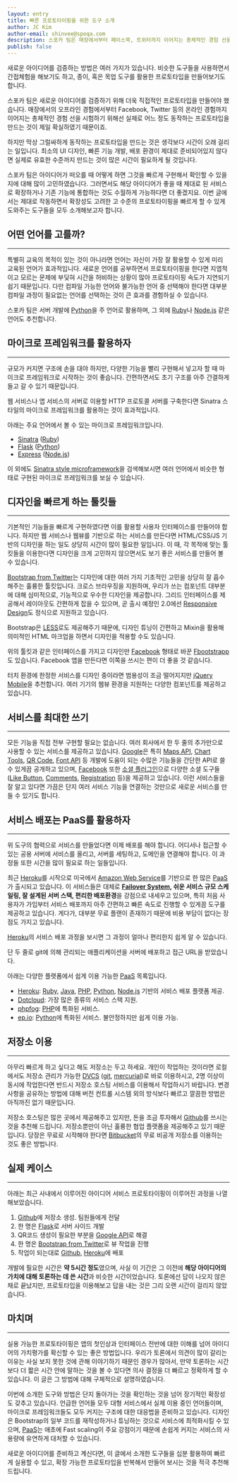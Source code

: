 ```yaml
---
layout: entry
title: 빠른 프로토타이핑을 위한 도구 소개
author: JC Kim
author-email: shinvee@spoqa.com
description: 스포카 팀은 매장에서부터 페이스북, 트위터까지 이어지는 총체적인 경험 선을 시험하기 위해 프로토타이핑에 많은 고민을 하였습니다. 이번 글에선 프로토타이핑을 빠르게 할 수 있게 도와주는 도구들을 소개합니다. 
publish: false
---
```



새로운 아이디어를 검증하는 방법은 여러 가지가 있습니다. 비슷한 도구들을 사용하면서 간접체험을 해보기도 하고, 종이, 혹은 목업 도구를 활용한 프로토타입을 만들어보기도 합니다.

스포카 팀은 새로운 아이디어를 검증하기 위해 더욱 직접적인 프로토타입을 만들어야 했습니다. 매장에서의 오프라인 경험에서부터 Facebook, Twitter 등의 온라인 경험까지 이어지는 총체적인 경험 선을 시험하기 위해선 실제로 어느 정도 동작하는 프로토타입을 만드는 것이 제일 확실하였기 때문이죠.

하지만 막상 그럴싸하게 동작하는 프로토타입을 만드는 것은 생각보다 시간이 오래 걸리는 일입니다. 최소의 UI 디자인, 빠른 기능 개발, 배포 환경이 제대로 준비되어있지 않다면 실제로 유효한 수준까지 만드는 것이 많은 시간이 필요하게 될 것입니다.

스포카 팀은 아이디어가 떠오를 때 어떻게 하면 그것을 빠르게 구현해서 확인할 수 있을지에 대해 많이 고민하였습니다. 그러면서도 해당 아이디어가 좋을 때 제대로 된 서비스로 확장하거나 기존 기능에 통합하는 것도 수월하게 가능하다면 더 좋겠지요. 이번 글에서는 제대로 작동하면서 확장성도 고려한 고 수준의 프로토타이핑을 빠르게 할 수 있게 도와주는 도구들을 모두 소개해보고자 합니다.

## 어떤 언어를 고를까?
---

특별히 교육의 목적이 있는 것이 아니라면 언어는 자신이 가장 잘 활용할 수 있게 미리 교육된 언어가 효과적입니다. 새로운 언어를 공부하면서 프로토타이핑을 한다면 지엽적이고 모르는 문제에 부딪혀 시간을 허비하는 상황이 많아 프로토타이핑 속도가 지연되기 쉽기 때문입니다. 다만 컴파일 가능한 언어와 불가능한 언어 중 선택해야 한다면 대부분 컴파일 과정이 필요없는 언어를 선택하는 것이 큰 효과를 경험하실 수 있습니다.

스포카 팀은 서버 개발에 [Python]을 주 언어로 활용하며, 그 외에 [Ruby]나 [Node.js] 같은 언어도 추천합니다.

## 마이크로 프레임워크를 활용하자
---
규모가 커지면 구조에 손을 대야 하지만, 다양한 기능을 빨리 구현해서 넣고자 할 때 마이크로 프레임워크로 시작하는 것이 좋습니다. 간편하면서도 초기 구조를 아주 간결하게 들고 갈 수 있기 때문입니다.

웹 서비스나 앱 서비스의 서버로 이용할 HTTP 프로토콜 서버를 구축한다면 Sinatra 스타일의 마이크로 프레임워크를 활용하는 것이 효과적입니다. 

<script src="https://gist.github.com/1694116.js?file=gistfile1.txt"> </script>

아래는 주요 언어에서 볼 수 있는 마이크로 프레임워크입니다.

 - [Sinatra](http://www.sinatrarb.com/) ([Ruby])
 - [Flask](http://flask.pocoo.org/) ([Python])
 - [Express](http://expressjs.com/) ([Node.js])

이 외에도 [Sinatra style microframework](http://bit.ly/ynbOfn)을 검색해보시면 여러 언어에서 비슷한 형태로 구현된 마이크로 프레임워크를 보실 수 있습니다.


## 디자인을 빠르게 하는 툴킷들
---
기본적인 기능들을 빠르게 구현하였다면 이를 활용할 사용자 인터페이스를 만들어야 합니다. 하지만 웹 서비스나 웹뷰를 기반으로 하는 서비스를 만든다면 HTML/CSS/JS 기반의 디자인을 하는 일도 상당히 시간이 많이 필요한 일입니다. 이 때, 각 목적에 맞는 툴킷들을 이용한다면 디자인을 크게 고민하지 않으면서도 보기 좋은 서비스를 만들어 볼 수 있습니다.

[Bootstrap from Twitter]는 디자인에 대한 여러 가지 기초적인 고민을 상당히 잘 흡수해주는 훌륭한 툴킷입니다. 크로스 브라우징을 지원하며, 우리가 쓰는 컴포넌트 대부분에 대해 심미적으로, 기능적으로 우수한 디자인을 제공합니다. 그리드 인터페이스를 제공해서 레이아웃도 간편하게 잡을 수 있으며, 곧 출시 예정인 2.0에선 [Responsive Design]도 정식으로 지원하고 있습니다. 

Bootstrap은 [LESS]로도 제공해주기 때문에, 디자인 튜닝이 간편하고 Mixin을 활용해 의미적인 HTML 마크업을 하면서 디자인을 적용할 수도 있습니다.

위의 툴킷과 같은 인터페이스를 가지고 디자인만 [Facebook] 형태로 바꾼 [Fbootstrapp]도 있습니다. Facebook 앱을 만든다면 이쪽을 쓰시는 편이 더 좋을 것 같습니다.

터치 환경에 한정한 서비스를 디자인 중이라면 범용성이 조금 떨어지지만 [jQuery Mobile]을 추천합니다. 여러 기기의 웹뷰 환경을 지원하는 다양한 컴포넌트를 제공하고 있습니다.

## 서비스를 최대한 쓰기
---
모든 기능을 직접 전부 구현할 필요는 없습니다. 여러 회사에서 한 두 줄의 추가만으로 사용할 수 있는 서비스를 제공하고 있습니다. [Google]은 특히 [Maps API](http://code.google.com/intl/ko/apis/maps/index.html), [Chart Tools](http://code.google.com/intl/ko/apis/chart/), [QR Code][Google Infographics], [Font API](https://developers.google.com/webfonts/) 등 개발에 도움이 되는 수많은 기능들을 간단한 API로 쓸 수 있게끔 공개하고 있으며, [Facebook] 또한 [소셜 플러그인](https://developers.facebook.com/docs/plugins/)으로 다양한 소셜 도구들([Like Button](https://developers.facebook.com/docs/reference/plugins/like), [Comments](https://developers.facebook.com/docs/reference/plugins/comments), [Registration](https://developers.facebook.com/docs/plugins/registration/) 등)을 제공하고 있습니다. 이런 서비스들을 잘 알고 있다면 가끔은 단지 여러 서비스 기능을 연결하는 것만으로 새로운 서비스를 만들 수 있기도 합니다.


## 서비스 배포는 PaaS를 활용하자
---
위 도구의 협력으로 서비스를 만들었다면 이제 배포를 해야 합니다. 어디서나 접근할 수 있는 공용 서버에 서비스를 올리고, 서버를 세팅하고, 도메인을 연결해야 합니다. 이 과정들 또한 시간을 많이 필요로 하는 일들입니다.

최근 [Heroku]를 시작으로 미국에서 [Amazon Web Service]를 기반으로 한 많은 [PaaS]가 출시되고 있습니다. 이 서비스들은 대체로 **[Failover System], 쉬운 서비스 규모 스케일링, 잘 설계된 서버 스택, 편리한 배포환경**을 강점으로 내세우고 있으며, 특히 처음 사용자가 가입부터 서비스 배포까지 아주 간편하고 빠른 속도로 진행할 수 있게끔 도구를 제공하고 있습니다. 게다가, 대부분 무료 플랜이 존재하기 때문에 비용 부담이 없다는 장점도 가지고 있습니다.

[Heroku]의 서비스 배포 과정을 보시면 그 과정이 얼마나 편리한지 쉽게 알 수 있습니다.

<script src="https://gist.github.com/1694125.js?file=gistfile1.sh"> </script>

단 두 줄로 git에 의해 관리되는 애플리케이션을 서버에 배포하고 접근 URL을 받았습니다.

아래는 다양한 플랫폼에서 쉽게 이용 가능한 [PaaS] 목록입니다.

  - [Heroku]: [Ruby], [Java], [PHP], [Python], [Node.js] 기반의 서비스 배포 플랫폼 제공.
  - [Dotcloud]: 가장 많은 종류의 서비스 스택 지원.
  - [phpfog]: [PHP]에 특화된 서비스.
  - [ep.io]: [Python]에 특화된 서비스. 불안정하지만 쉽게 이용 가능.

## 저장소 이용
---
아무리 빠르게 하고 싶다고 해도 저장소는 두고 하세요. 개인이 작업하는 것이라면 로컬에서도 저장소 관리가 가능한 [DVCS] ([git], [mercurial])로 바로 이용하시고, 2명 이상이 동시에 작업한다면 반드시 저장소 호스팅 서비스를 이용해서 작업하시기 바랍니다. 변경사항을 공유하는 방법에 대해 버전 컨트롤 시스템 외의 방식보다 빠르고 깔끔한 방법은 아직까진 없기 때문입니다.

저장소 호스팅은 많은 곳에서 제공해주고 있지만, 돈을 조금 투자해서 [Github]를 쓰시는 것을 추천해 드립니다. 저장소뿐만이 아닌 훌륭한 협업 플랫폼을 제공해주고 있기 때문입니다. 당장은 무료로 시작해야 한다면 [Bitbucket]의 무료 비공개 저장소를 이용하는 것도 좋은 방법니다.

## 실제 케이스
---
아래는 최근 사내에서 이루어진 아이디어 서비스 프로토타이핑이 이루어진 과정을 나열해보았습니다.

 1. [Github]에 저장소 생성. 팀원들에게 전달
 2. 한 명은 [Flask]로 서버 사이드 개발
 3. QR코드 생성이 필요한 부분을 [Google API][Google Infographics]로 해결
 4. 한 명은 [Bootstrap from Twitter]로 뷰 작업을 진행
 5. 작업이 되는대로 [Github], [Heroku]에 배포

개발에 필요한 시간은 **약 5시간 정도**였으며, 사실 이 기간은 그 이전에 **해당 아이디어의 가치에 대해 토론하는 데 쓴 시간**과 비슷한 시간이었습니다. 토론에선 답이 나오지 않은 채로 끝났지만, 프로토타입을 이용해보고 답을 내는 것은 그리 오랜 시간이 걸리지 않았습니다.

## 마치며
---
실용 가능한 프로토타이핑은 앱의 첫인상과 인터페이스 전반에 대한 이해를 넘어 아이디어의 가치평가를 확신할 수 있는 좋은 방법입니다. 우리가 토론에서 의견이 많이 갈리는 이유는 사실 보지 못한 것에 관해 이야기하기 때문인 경우가 많아서, 만약 토론하는 시간보다 더 짧은 시간 안에 말하는 것을 볼 수 있다면 의사 결정을 더 빠르고 정확하게 할 수 있습니다. 이 글은 그 방법에 대해 구체적으로 설명하였습니다.

이번에 소개한 도구와 방법은 단지 돌아가는 것을 확인하는 것을 넘어 장기적인 확장성도 갖추고 있습니다. 언급한 언어들 모두 대형 서비스에서 실제 이용 중인 언어들이며, 마이크로 프레임워크들도 모두 커지는 구조에 대한 대응법을 준비하고 있습니다. 디자인은 Bootstrap의 일부 코드를 재작성하거나 튜닝하는 것으로 서비스에 최적화시킬 수 있으며, [PaaS]는 애초에 Fast scaling이 주요 강점이기 때문에 손쉽게 커지는 서비스의 사용량에 유연하게 대처할 수 있습니다.

새로운 아이디어를 준비하고 계신다면, 이 글에서 소개한 도구들을 십분 활용하여 빠르게 실용할 수 있고, 확장 가능한 프로토타입을 반복해서 만들어 보시는 것을 적극 추천해 드립니다.

  [Python]: http://python.org/
  [Ruby]: http://www.ruby-lang.org/
  [Java]: http://www.java.com/
  [PHP]: http://php.net/
  [Node.js]: http://nodejs.org/
  [Flask]: http://flask.pocoo.org/
  [LESS]: http://lesscss.org/
  [Google]: http://google.com/
  [Facebook]: http://facebook.com/
  [Bootstrap from Twitter]: http://twitter.github.com/bootstrap/
  [Responsive Design]: http://www.alistapart.com/articles/responsive-web-design/
  [Fbootstrapp]: http://ckrack.github.com/fbootstrapp/
  [jQuery Mobile]: http://jquerymobile.com/
  [Failover System]: http://en.wikipedia.org/wiki/Failover
  [Amazon Web Service]: http://aws.amazon.com/
  [PaaS]: http://en.wikipedia.org/wiki/PaaS
  [Heroku]: http://heroku.com/
  [Dotcloud]: http://dotcloud.com/
  [phpfog]: http://phpfog.com/
  [ep.io]: http://ep.io/
  [DVCS]: http://en.wikipedia.org/wiki/Distributed_revision_control
  [git]: http://git-scm.com/
  [mercurial]: http://mercurial.selenic.com/
  [Github]: http://github.com/
  [Bitbucket]: http://bitbucket.org/
  [Google Infographics]: http://code.google.com/intl/ko/apis/chart/infographics/
